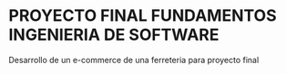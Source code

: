 # PROYECTO FINAL FUNDAMENTOS INGENIERIA DE SOFTWARE
Desarrollo de un e-commerce de una ferreteria para proyecto final 
